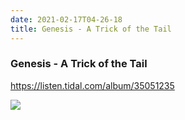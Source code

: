 ```yaml
---
date: 2021-02-17T04-26-18
title: Genesis - A Trick of the Tail
---
```

### Genesis - A Trick of the Tail
https://listen.tidal.com/album/35051235

![](dayone-moment://22DC64729C054FE0BB9BD80C247FF787)
